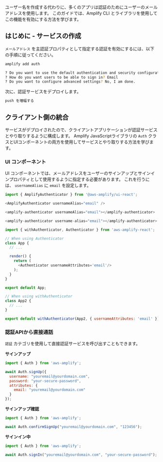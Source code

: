 ユーザー名を作成する代わりに、多くのアプリは認証のためにユーザーのメールアドレスを使用します。 このガイドでは、Amplify CLI とライブラリを使用してこの機能を有効にする方法を学びます。

## はじめに - サービスの作成

`メールアドレス` を主認証プロパティとして指定する認証を有効にするには、以下の手順に従ってください。

```sh
amplify add auth

? Do you want to use the default authentication and security configuration? Default configuration
? How do you want users to be able to sign in? Email
? Do you want to configure advanced settings? No, I am done.
```

次に、認証サービスをデプロイします。

```sh
push を増幅する
```

## クライアント側の統合

サービスがデプロイされたので、クライアントアプリケーションが認証サービスとやり取りするように構成します。 Amplify JavaScriptライブラリの `Auth` クラスとUIコンポーネントの両方を使用してサービスとやり取りする方法を学びます。

### UI コンポーネント

UI コンポーネントでは、メールアドレスをユーザーのサインアップとサインインプロパティとして使用するように指定する必要があります。 これを行うには、 `usernameAlias` に `email` を設定します。

<amplify-block-switcher>

<amplify-block name="React">

```js
import { AmplifyAuthenticator } from '@aws-amplify/ui-react';

<AmplifyAuthenticator usernameAlias="email" />
```
</amplify-block>

<amplify-block name="Angular">

```js
<amplify-authenticator usernameAlias="email"></amplify-authenticator>
```

</amplify-block>

<amplify-block name="Vue">

```js
<amplify-authenticator username-alias="email"></amplify-authenticator>
```

</amplify-block>

<amplify-block name="React Native">

```js
import { withAuthenticator, Authenticator } from 'aws-amplify-react';

// When using Authenticator
class App {
  // ...

  render() {
    return (
      <Authenticator usernameAttributes='email'/>
    );
  }
}

export default App;

// When using withAuthenticator
class App2 {
  // ...
}

export default withAuthenticator(App2, { usernameAttributes: 'email' });
```

</amplify-block>

</amplify-block-switcher>

### 認証APIから直接通話

`認証` カテゴリを使用して直接認証サービスを呼び出すこともできます。

**サインアップ**

```js
import { Auth } from 'aws-amplify';

await Auth.signUp({
  username: "youremail@yourdomain.com",
  password: "your-secure-password",
  attributes: {
    email: "youremail@yourdomain.com"
  }
});
```

**サインアップ確認**

```js
import { Auth } from 'aws-amplify';

await Auth.confirmSignUp("youremail@yourdomain.com", "123456");
```

**サインイン中**

```js
import { Auth } from 'aws-amplify';

await Auth.signIn("youremail@yourdomain.com", "your-secure-password");
```